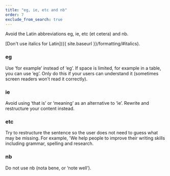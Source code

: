 ```yaml
---
title: "eg, ie, etc and nb"
order: 7
exclude_from_search: true
---
```


Avoid the Latin abbreviations eg, ie, etc (et cetera) and nb. 

[Don't use italics for Latin]({{ site.baseurl }}/formatting/#italics).

### eg

Use ‘for example’ instead of ‘eg’. If space is limited, for example in a table, you can use &#8217;eg&#8217;. Only do this if your users can understand it (sometimes screen readers won’t read it correctly).

### ie

Avoid using ‘that is’ or ‘meaning’ as an alternative to ‘ie’. Rewrite and restructure your content instead.

### etc

Try to restructure the sentence so the user does not need to guess what may be missing. For example, 'We help people to improve their writing skills including grammar, spelling and research.

### nb

Do not use nb (nota bene, or ‘note well’).
